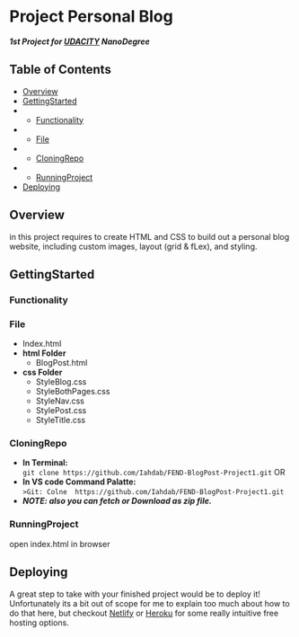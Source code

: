 # Project Personal Blog
***1st Project for [UDACITY](UDACITY.com) NanoDegree*** 

## Table of Contents
- [Overview](#Overview)
- [GettingStarted](#GettingStarted)
- - [Functionality](#Functionality)
- - [File](#File)
- - [CloningRepo](#CloningRepo)
- - [RunningProject](#RunningProject)
- [Deploying](#Deploying)

## Overview
in this project requires to create HTML and CSS to build out a personal blog website, including custom images, layout (grid & fLex), and styling. 

## GettingStarted

 ### Functionality
 
 ### File 
 - Index.html
 - **html Folder**
    - BlogPost.html
 - **css Folder** 
    - StyleBlog.css
    - StyleBothPages.css
    - StyleNav.css
    - StylePost.css
    - StyleTitle.css

 ### CloningRepo 
  - **In Terminal:**\
    ```git clone https://github.com/Iahdab/FEND-BlogPost-Project1.git```
    OR
  - **In VS code Command Palatte:**\
    ```>Git: Colne  https://github.com/Iahdab/FEND-BlogPost-Project1.git```
  - ***NOTE: also you can fetch or Download as zip file.***
    
 ### RunningProject
 open index.html in browser 

## Deploying
A great step to take with your finished project would be to deploy it! Unfortunately its a bit out of scope for me to explain too much about how to do that here, but checkout [Netlify](https://www.netlify.com/) or [Heroku](https://www.heroku.com/) for some really intuitive free hosting options.
